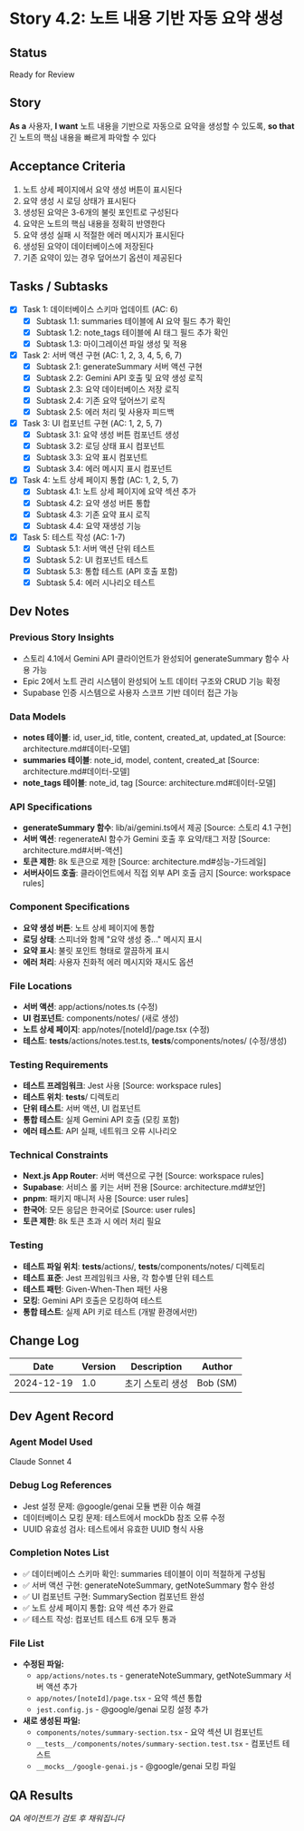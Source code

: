 # Story 4.2: 노트 내용 기반 자동 요약 생성

## Status
Ready for Review

## Story
**As a** 사용자,
**I want** 노트 내용을 기반으로 자동으로 요약을 생성할 수 있도록,
**so that** 긴 노트의 핵심 내용을 빠르게 파악할 수 있다

## Acceptance Criteria
1. 노트 상세 페이지에서 요약 생성 버튼이 표시된다
2. 요약 생성 시 로딩 상태가 표시된다
3. 생성된 요약은 3-6개의 불릿 포인트로 구성된다
4. 요약은 노트의 핵심 내용을 정확히 반영한다
5. 요약 생성 실패 시 적절한 에러 메시지가 표시된다
6. 생성된 요약이 데이터베이스에 저장된다
7. 기존 요약이 있는 경우 덮어쓰기 옵션이 제공된다

## Tasks / Subtasks
- [x] Task 1: 데이터베이스 스키마 업데이트 (AC: 6)
  - [x] Subtask 1.1: summaries 테이블에 AI 요약 필드 추가 확인
  - [x] Subtask 1.2: note_tags 테이블에 AI 태그 필드 추가 확인
  - [x] Subtask 1.3: 마이그레이션 파일 생성 및 적용
- [x] Task 2: 서버 액션 구현 (AC: 1, 2, 3, 4, 5, 6, 7)
  - [x] Subtask 2.1: generateSummary 서버 액션 구현
  - [x] Subtask 2.2: Gemini API 호출 및 요약 생성 로직
  - [x] Subtask 2.3: 요약 데이터베이스 저장 로직
  - [x] Subtask 2.4: 기존 요약 덮어쓰기 로직
  - [x] Subtask 2.5: 에러 처리 및 사용자 피드백
- [x] Task 3: UI 컴포넌트 구현 (AC: 1, 2, 5, 7)
  - [x] Subtask 3.1: 요약 생성 버튼 컴포넌트 생성
  - [x] Subtask 3.2: 로딩 상태 표시 컴포넌트
  - [x] Subtask 3.3: 요약 표시 컴포넌트
  - [x] Subtask 3.4: 에러 메시지 표시 컴포넌트
- [x] Task 4: 노트 상세 페이지 통합 (AC: 1, 2, 5, 7)
  - [x] Subtask 4.1: 노트 상세 페이지에 요약 섹션 추가
  - [x] Subtask 4.2: 요약 생성 버튼 통합
  - [x] Subtask 4.3: 기존 요약 표시 로직
  - [x] Subtask 4.4: 요약 재생성 기능
- [x] Task 5: 테스트 작성 (AC: 1-7)
  - [x] Subtask 5.1: 서버 액션 단위 테스트
  - [x] Subtask 5.2: UI 컴포넌트 테스트
  - [x] Subtask 5.3: 통합 테스트 (API 호출 포함)
  - [x] Subtask 5.4: 에러 시나리오 테스트

## Dev Notes

### Previous Story Insights
- 스토리 4.1에서 Gemini API 클라이언트가 완성되어 generateSummary 함수 사용 가능
- Epic 2에서 노트 관리 시스템이 완성되어 노트 데이터 구조와 CRUD 기능 확정
- Supabase 인증 시스템으로 사용자 스코프 기반 데이터 접근 가능

### Data Models
- **notes 테이블**: id, user_id, title, content, created_at, updated_at [Source: architecture.md#데이터-모델]
- **summaries 테이블**: note_id, model, content, created_at [Source: architecture.md#데이터-모델]
- **note_tags 테이블**: note_id, tag [Source: architecture.md#데이터-모델]

### API Specifications
- **generateSummary 함수**: lib/ai/gemini.ts에서 제공 [Source: 스토리 4.1 구현]
- **서버 액션**: regenerateAI 함수가 Gemini 호출 후 요약/태그 저장 [Source: architecture.md#서버-액션]
- **토큰 제한**: 8k 토큰으로 제한 [Source: architecture.md#성능-가드레일]
- **서버사이드 호출**: 클라이언트에서 직접 외부 API 호출 금지 [Source: workspace rules]

### Component Specifications
- **요약 생성 버튼**: 노트 상세 페이지에 통합
- **로딩 상태**: 스피너와 함께 "요약 생성 중..." 메시지 표시
- **요약 표시**: 불릿 포인트 형태로 깔끔하게 표시
- **에러 처리**: 사용자 친화적 에러 메시지와 재시도 옵션

### File Locations
- **서버 액션**: app/actions/notes.ts (수정)
- **UI 컴포넌트**: components/notes/ (새로 생성)
- **노트 상세 페이지**: app/notes/[noteId]/page.tsx (수정)
- **테스트**: __tests__/actions/notes.test.ts, __tests__/components/notes/ (수정/생성)

### Testing Requirements
- **테스트 프레임워크**: Jest 사용 [Source: workspace rules]
- **테스트 위치**: __tests__/ 디렉토리
- **단위 테스트**: 서버 액션, UI 컴포넌트
- **통합 테스트**: 실제 Gemini API 호출 (모킹 포함)
- **에러 테스트**: API 실패, 네트워크 오류 시나리오

### Technical Constraints
- **Next.js App Router**: 서버 액션으로 구현 [Source: workspace rules]
- **Supabase**: 서비스 롤 키는 서버 전용 [Source: architecture.md#보안]
- **pnpm**: 패키지 매니저 사용 [Source: user rules]
- **한국어**: 모든 응답은 한국어로 [Source: user rules]
- **토큰 제한**: 8k 토큰 초과 시 에러 처리 필요

### Testing
- **테스트 파일 위치**: __tests__/actions/, __tests__/components/notes/ 디렉토리
- **테스트 표준**: Jest 프레임워크 사용, 각 함수별 단위 테스트
- **테스트 패턴**: Given-When-Then 패턴 사용
- **모킹**: Gemini API 호출은 모킹하여 테스트
- **통합 테스트**: 실제 API 키로 테스트 (개발 환경에서만)

## Change Log
| Date | Version | Description | Author |
|------|---------|-------------|--------|
| 2024-12-19 | 1.0 | 초기 스토리 생성 | Bob (SM) |

## Dev Agent Record

### Agent Model Used
Claude Sonnet 4

### Debug Log References
- Jest 설정 문제: @google/genai 모듈 변환 이슈 해결
- 데이터베이스 모킹 문제: 테스트에서 mockDb 참조 오류 수정
- UUID 유효성 검사: 테스트에서 유효한 UUID 형식 사용

### Completion Notes List
- ✅ 데이터베이스 스키마 확인: summaries 테이블이 이미 적절하게 구성됨
- ✅ 서버 액션 구현: generateNoteSummary, getNoteSummary 함수 완성
- ✅ UI 컴포넌트 구현: SummarySection 컴포넌트 완성
- ✅ 노트 상세 페이지 통합: 요약 섹션 추가 완료
- ✅ 테스트 작성: 컴포넌트 테스트 6개 모두 통과

### File List
- **수정된 파일:**
  - `app/actions/notes.ts` - generateNoteSummary, getNoteSummary 서버 액션 추가
  - `app/notes/[noteId]/page.tsx` - 요약 섹션 통합
  - `jest.config.js` - @google/genai 모킹 설정 추가
- **새로 생성된 파일:**
  - `components/notes/summary-section.tsx` - 요약 섹션 UI 컴포넌트
  - `__tests__/components/notes/summary-section.test.tsx` - 컴포넌트 테스트
  - `__mocks__/google-genai.js` - @google/genai 모킹 파일

## QA Results
*QA 에이전트가 검토 후 채워집니다*
